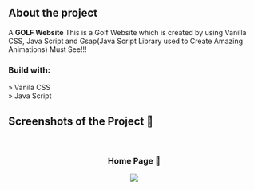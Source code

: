 <h2>About the project</h2>

<p>A <b>GOLF Website</b> This is a Golf Website which is created by using Vanilla CSS, Java Script and Gsap(Java Script Library used to Create Amazing Animations)
Must See!!!</p>

<h3>Build with:</h3>

» Vanila CSS <br>
» Java Script

<h2>Screenshots of the Project 📸</h2>
<br>
<h3 align='center'>Home Page 🏡</h3>

<div align='center'>
<img src=(https://github.com/KuldeepKdy/GOLF-Website/assets/134807119/1e5fb9b2-d4a2-4e79-a8db-61bf99c93ad4)/>

</div>
